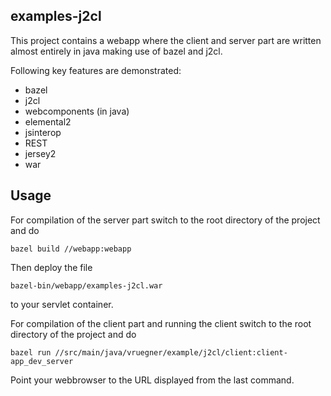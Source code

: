 ## examples-j2cl
This project contains a webapp where the client and server part are written almost entirely in java making use of bazel and j2cl.

Following key features are demonstrated:
+ bazel
+ j2cl
+ webcomponents (in java)
+ elemental2
+ jsinterop
+ REST
+ jersey2
+ war

## Usage
For compilation of the server part switch to the root directory of the project and do

```
bazel build //webapp:webapp
```
Then deploy the file

```
bazel-bin/webapp/examples-j2cl.war
```

to your servlet container.

For compilation of the client part and running the client switch to the root directory of the project and do

```
bazel run //src/main/java/vruegner/example/j2cl/client:client-app_dev_server
```

Point your webbrowser to the URL displayed from the last command.
